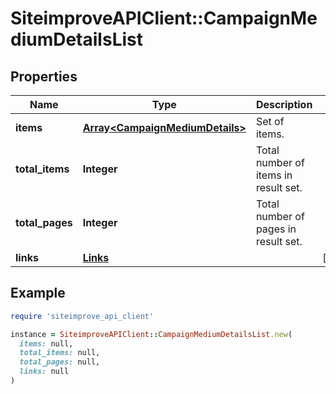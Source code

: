 # SiteimproveAPIClient::CampaignMediumDetailsList

## Properties

| Name | Type | Description | Notes |
| ---- | ---- | ----------- | ----- |
| **items** | [**Array&lt;CampaignMediumDetails&gt;**](CampaignMediumDetails.md) | Set of items. |  |
| **total_items** | **Integer** | Total number of items in result set. |  |
| **total_pages** | **Integer** | Total number of pages in result set. |  |
| **links** | [**Links**](Links.md) |  | [optional] |

## Example

```ruby
require 'siteimprove_api_client'

instance = SiteimproveAPIClient::CampaignMediumDetailsList.new(
  items: null,
  total_items: null,
  total_pages: null,
  links: null
)
```

